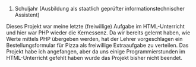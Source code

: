 1. Schuljahr (Ausbildung als staatlich geprüfter informationstechnischer Assistent)   

Dieses Projekt war meine letzte (freiwillige) Aufgabe im HTML-Unterricht und hier war PHP wieder die Kernessenz. Da wir bereits gelernt haben, wie Werte mittels PHP übergeben werden, hat der Lehrer vorgeschlagen ein Bestellungsformular für Pizza als freiwillige Extraaufgabe zu verteilen. Das Projekt habe ich angefangen, aber da uns einige Programmierstunden im HTML-Unterricht gefehlt haben wurde das Projekt bisher nicht beendet.
